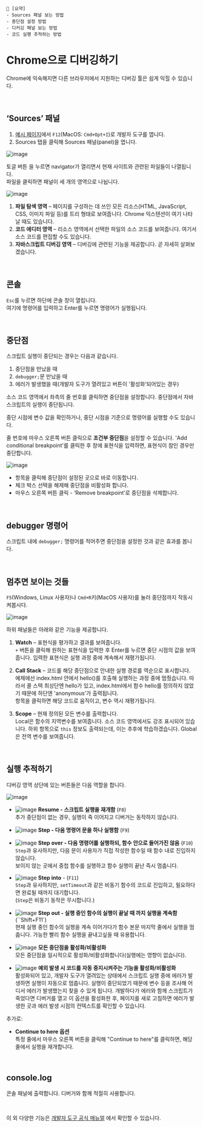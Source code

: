```
📍 [요약]
- Sources 패널 보는 방법
- 중단점 설정 방법
- 디커깅 패널 보는 방법
- 코드 실행 추적하는 방법
```


# Chrome으로 디버깅하기

Chrome에 익숙해지면 다른 브라우저에서 지원하는 디버깅 툴은 쉽게 익힐 수 있습니다.

<br>

## ‘Sources’ 패널

1. [예시 페이지](https://ko.javascript.info/article/debugging-chrome/debugging/index.html)에서 `F12`(MacOS: `Cmd+Opt+I`)로 개발자 도구를 엽니다.
2. Sources 탭을 클릭해 Sources 패널(panel)을 엽니다.

![image](https://user-images.githubusercontent.com/65887537/193504905-6673c57d-99d0-490c-a1d7-ac28d0d061c9.png)

토글 버튼 을 누르면 navigator가 열리면서 현재 사이트와 관련된 파일들이 나열됩니다.  
파일을 클릭하면 패널이 세 개의 영역으로 나뉩니다.

![image](https://user-images.githubusercontent.com/65887537/193505001-6a091c31-e82f-456f-bcca-0237ba7273fc.png)

1. **파일 탐색 영역** – 페이지를 구성하는 데 쓰인 모든 리소스(HTML, JavaScript, CSS, 이미지 파일 등)를 트리 형태로 보여줍니다. Chrome 익스텐션이 여기 나타날 때도 있습니다.
2. **코드 에디터 영역** – 리소스 영역에서 선택한 파일의 소스 코드를 보여줍니다. 여기서 소스 코드를 편집할 수도 있습니다.
3. **자바스크립트 디버깅 영역** – 디버깅에 관련된 기능을 제공합니다. 곧 자세히 살펴보겠습니다.

<br>

## 콘솔

`Esc`를 누르면 하단에 콘솔 창이 열립니다.  
여기에 명령어를 입력하고 Enter를 누르면 명령어가 실행됩니다.

<br>

## 중단점

스크립트 실행이 중단되는 경우는 다음과 같습니다.
1. 중단점을 만났을 때
2. `debugger;`문 만났을 때
3. 에러가 발생했을 때(개발자 도구가 열려있고  버튼이 '활성화’되어있는 경우)


소스 코드 영역에서 좌측의 줄 번호를 클릭하면 중단점을 설정합니다. 중단점에서 자바스크립트의 실행이 중단됩니다.

중단 시점에 변수 값을 확인하거나, 중단 시점을 기준으로 명령어를 실행할 수도 있습니다.

줄 번호에 마우스 오른쪽 버튼 클릭으로 **조건부 중단점**을 설정할 수 있습니다. 
'Add conditional breakpoint'를 클릭한 후 창에 표현식을 입력하면, 표현식이 참인 경우만 중단합니다.

![image](https://user-images.githubusercontent.com/65887537/193505485-94e6e41f-e21a-4495-8bc8-e4f57fc8e2b4.png)

* 항목을 클릭해 중단점이 설정된 곳으로 바로 이동합니다.
* 체크 박스 선택을 해제해 중단점을 비활성화 합니다.
* 마우스 오른쪽 버튼 클릭 - ‘Remove breakpoint’로 중단점을 삭제합니다.

<br>

## debugger 명령어

스크립트 내에 `debugger;` 명령어를 적어주면 중단점을 설정한 것과 같은 효과를 봅니다.

<br>

## 멈추면 보이는 것들

`F5`(Windows, Linux 사용자)나 `Cmd+R`키(MacOS 사용자)를 눌러 중단점까지 작동시켜봅시다.

![image](https://user-images.githubusercontent.com/65887537/193507105-12e372fd-26ab-4270-a68f-d540c4f9a172.png)

하위 패널들은 아래와 같은 기능을 제공합니다.

1. **Watch** – 표현식을 평가하고 결과를 보여줍니다. <br>
  `+` 버튼을 클릭해 원하는 표현식을 입력한 후 Enter를 누르면 중단 시점의 값을 보여줍니다. 
  입력한 표현식은 실행 과정 중에 계속해서 재평가됩니다.

2. **Call Stack** – 코드를 해당 중단점으로 안내한 실행 경로를 역순으로 표시합니다. <br>
  예제에선 index.html 안에서 hello()를 호출해 실행하는 과정 중에 멈췄습니다. 
  따라서 콜 스택 최상단엔 hello가 있고, index.html에서 함수 hello를 정의하지 않았기 때문에 하단엔 'anonymous’가 출력됩니다. <br>
  항목을 클릭하면 해당 코드로 움직이고, 변수 역시 재평가됩니다.

3. **Scope** – 현재 정의된 모든 변수를 출력합니다. <br>
  Local은 함수의 지역변수를 보여줍니다. 소스 코드 영역에서도 강조 표시되어 있습니다.
  하위 항목으로 `this` 정보도 출력되는데, 이는 추후에 학습하겠습니다.
  Global은 전역 변수를 보여줍니다.

<br>

## 실행 추적하기

디버깅 영역 상단에 있는 버튼들은 다음 역할을 합니다.

![image](https://user-images.githubusercontent.com/65887537/193509347-da28fdaf-b884-46dc-8cf1-e763ff4b306d.png)

*  ![image](https://user-images.githubusercontent.com/65887537/193509381-82f70937-e63c-444f-9232-7104b76d3464.png)
**Resume - 스크립트 실행을 재개함** (`F8`) <br>
추가 중단점이 없는 경우, 실행이 죽 이어지고 디버거는 동작하지 않습니다.

* ![image](https://user-images.githubusercontent.com/65887537/193509465-e5cabead-ebc5-49cd-81f5-758adaafb68e.png)
**Step - 다음 명령어 문을 하나 실행함** (`F9`)

* ![image](https://user-images.githubusercontent.com/65887537/193509478-3d091c94-9791-4a85-b25c-f93ee4a64c6d.png)
**Step over - 다음 명령어를 실행하되, 함수 안으로 들어가진 않음** (`F10`) <br>
`Step`과 유사하지만, 다음 문이 사용자가 직접 작성한 함수일 때 함수 내로 진입하지 않습니다.  
보이지 않는 곳에서 중첩 함수를 실행하고 함수 실행이 끝난 즉시 멈춥니다.

* ![image](https://user-images.githubusercontent.com/65887537/193509491-ba1df013-6257-4804-be2f-df8e63ab00c3.png)
**Step into** - (`F11`) <br>
`Step`과 유사하지만, `setTimeout`과 같은 비동기 함수의 코드로 진입하고, 필요하다면 완료될 때까지 대기합니다.  
(`Step`은 비동기 동작은 무시합니다.)

* ![image](https://user-images.githubusercontent.com/65887537/193509505-5faeba09-013a-46da-a7f2-7815bc276762.png)
**Step out - 실행 중인 함수의 실행이 끝날 때 까지 실행을 계속함** (``Shift+F11`) <br>
현재 실행 중인 함수의 실행을 계속 이어가다가 함수 본문 마지막 줄에서 실행을 멈춥니다. 가능한 빨리 함수 실행을 끝내고싶을 때 유용합니다.

* ![image](https://user-images.githubusercontent.com/65887537/193509520-29e36d50-3ebc-4e7d-ada7-d376a7675c9a.png)
**모든 중단점을 활성화/비활성화** <br>
모든 중단점을 일시적으로 활성화/비활성화합니다(실행에는 영향이 없습니다).

* ![image](https://user-images.githubusercontent.com/65887537/193509545-ff6d0a27-13c7-4d39-a6f9-e2742fff2b0d.png)
**예외 발생 시 코드를 자동 중지시켜주는 기능을 활성화/비활성화** <br>
활성화되어 있고, 개발자 도구가 열려있는 상태에서 스크립트 실행 중에 에러가 발생하면 실행이 자동으로 멈춥니다. 
실행이 중단되었기 때문에 변수 등을 조사해 어디서 에러가 발생했는지 찾을 수 있게 됩니다. 
개발하다가 에러와 함께 스크립트가 죽었다면 디버거를 열고 이 옵션을 활성화한 후, 
페이지를 새로 고침하면 에러가 발생한 곳과 에러 발생 시점의 컨텍스트를 확인할 수 있습니다.

추가로:

* **Continue to here 옵션** <br>
특정 줄에서 마우스 오른쪽 버튼을 클릭해 "Continue to here"를 클릭하면, 해당 줄에서 실행을 재개합니다.

<br>

## console.log

콘솔 패널에 출력합니다. 디버거와 함께 적절히 사용합니다.

<br>

이 외 다양한 기능은 [개발자 도구 공식 매뉴얼](https://developer.chrome.com/docs/devtools/) 에서 확인할 수 있습니다.
